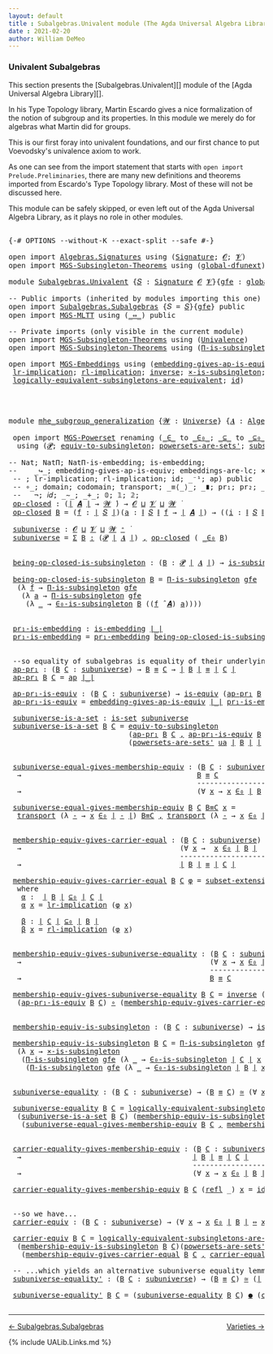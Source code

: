 ```yaml
---
layout: default
title : Subalgebras.Univalent module (The Agda Universal Algebra Library)
date : 2021-02-20
author: William DeMeo
---
```


### <a id="univalent-subalgebras">Univalent Subalgebras</a>

This section presents the [Subalgebras.Univalent][] module of the [Agda Universal Algebra Library][].

In his Type Topology library, Martin Escardo gives a nice formalization of the notion of subgroup and its properties.  In this module we merely do for algebras what Martin did for groups.


This is our first foray into univalent foundations, and our first chance to put Voevodsky's univalence axiom to work.

As one can see from the import statement that starts with `open import Prelude.Preliminaries`, there are many new definitions and theorems imported from Escardo's Type Topology library.  Most of these will not be discussed here.

This module can be safely skipped, or even left out of the Agda Universal Algebra Library, as it plays no role in other modules.


<pre class="Agda">

<a id="988" class="Symbol">{-#</a> <a id="992" class="Keyword">OPTIONS</a> <a id="1000" class="Pragma">--without-K</a> <a id="1012" class="Pragma">--exact-split</a> <a id="1026" class="Pragma">--safe</a> <a id="1033" class="Symbol">#-}</a>

<a id="1038" class="Keyword">open</a> <a id="1043" class="Keyword">import</a> <a id="1050" href="Algebras.Signatures.html" class="Module">Algebras.Signatures</a> <a id="1070" class="Keyword">using</a> <a id="1076" class="Symbol">(</a><a id="1077" href="Algebras.Signatures.html#1299" class="Function">Signature</a><a id="1086" class="Symbol">;</a> <a id="1088" href="Prelude.Preliminaries.html#5600" class="Generalizable">𝓞</a><a id="1089" class="Symbol">;</a> <a id="1091" href="Universes.html#262" class="Generalizable">𝓥</a><a id="1092" class="Symbol">)</a>
<a id="1094" class="Keyword">open</a> <a id="1099" class="Keyword">import</a> <a id="1106" href="MGS-Subsingleton-Theorems.html" class="Module">MGS-Subsingleton-Theorems</a> <a id="1132" class="Keyword">using</a> <a id="1138" class="Symbol">(</a><a id="1139" href="MGS-Subsingleton-Theorems.html#3468" class="Function">global-dfunext</a><a id="1153" class="Symbol">)</a>

<a id="1156" class="Keyword">module</a> <a id="1163" href="Subalgebras.Univalent.html" class="Module">Subalgebras.Univalent</a> <a id="1185" class="Symbol">{</a><a id="1186" href="Subalgebras.Univalent.html#1186" class="Bound">𝑆</a> <a id="1188" class="Symbol">:</a> <a id="1190" href="Algebras.Signatures.html#1299" class="Function">Signature</a> <a id="1200" href="Prelude.Preliminaries.html#5600" class="Generalizable">𝓞</a> <a id="1202" href="Universes.html#262" class="Generalizable">𝓥</a><a id="1203" class="Symbol">}{</a><a id="1205" href="Subalgebras.Univalent.html#1205" class="Bound">gfe</a> <a id="1209" class="Symbol">:</a> <a id="1211" href="MGS-Subsingleton-Theorems.html#3468" class="Function">global-dfunext</a><a id="1225" class="Symbol">}</a> <a id="1227" class="Keyword">where</a>

<a id="1234" class="Comment">-- Public imports (inherited by modules importing this one)</a>
<a id="1294" class="Keyword">open</a> <a id="1299" class="Keyword">import</a> <a id="1306" href="Subalgebras.Subalgebras.html" class="Module">Subalgebras.Subalgebras</a> <a id="1330" class="Symbol">{</a><a id="1331" class="Argument">𝑆</a> <a id="1333" class="Symbol">=</a> <a id="1335" href="Subalgebras.Univalent.html#1186" class="Bound">𝑆</a><a id="1336" class="Symbol">}{</a><a id="1338" href="Subalgebras.Univalent.html#1205" class="Bound">gfe</a><a id="1341" class="Symbol">}</a> <a id="1343" class="Keyword">public</a>
<a id="1350" class="Keyword">open</a> <a id="1355" class="Keyword">import</a> <a id="1362" href="MGS-MLTT.html" class="Module">MGS-MLTT</a> <a id="1371" class="Keyword">using</a> <a id="1377" class="Symbol">(</a><a id="1378" href="MGS-MLTT.html#7080" class="Function Operator">_⇔_</a><a id="1381" class="Symbol">)</a> <a id="1383" class="Keyword">public</a>

<a id="1391" class="Comment">-- Private imports (only visible in the current module)</a>
<a id="1447" class="Keyword">open</a> <a id="1452" class="Keyword">import</a> <a id="1459" href="MGS-Subsingleton-Theorems.html" class="Module">MGS-Subsingleton-Theorems</a> <a id="1485" class="Keyword">using</a> <a id="1491" class="Symbol">(</a><a id="1492" href="MGS-Subsingleton-Theorems.html#2964" class="Function">Univalence</a><a id="1502" class="Symbol">)</a>
<a id="1504" class="Keyword">open</a> <a id="1509" class="Keyword">import</a> <a id="1516" href="MGS-Subsingleton-Theorems.html" class="Module">MGS-Subsingleton-Theorems</a> <a id="1542" class="Keyword">using</a> <a id="1548" class="Symbol">(</a><a id="1549" href="MGS-Subsingleton-Theorems.html#393" class="Function">Π-is-subsingleton</a><a id="1566" class="Symbol">)</a>

<a id="1569" class="Keyword">open</a> <a id="1574" class="Keyword">import</a> <a id="1581" href="MGS-Embeddings.html" class="Module">MGS-Embeddings</a> <a id="1596" class="Keyword">using</a> <a id="1602" class="Symbol">(</a><a id="1603" href="MGS-Embeddings.html#3808" class="Function">embedding-gives-ap-is-equiv</a><a id="1630" class="Symbol">;</a> <a id="1632" href="MGS-Embeddings.html#1089" class="Function">pr₁-embedding</a><a id="1645" class="Symbol">;</a> 
 <a id="1649" href="MGS-MLTT.html#7133" class="Function">lr-implication</a><a id="1663" class="Symbol">;</a> <a id="1665" href="MGS-MLTT.html#7214" class="Function">rl-implication</a><a id="1679" class="Symbol">;</a> <a id="1681" href="MGS-Equivalences.html#979" class="Function">inverse</a><a id="1688" class="Symbol">;</a> <a id="1690" href="MGS-Solved-Exercises.html#6381" class="Function">×-is-subsingleton</a><a id="1707" class="Symbol">;</a> <a id="1709" href="MGS-Equivalences.html#5035" class="Function Operator">_≃_</a><a id="1712" class="Symbol">;</a> <a id="1714" href="MGS-Equivalences.html#6164" class="Function Operator">_●_</a><a id="1717" class="Symbol">;</a>
 <a id="1720" href="MGS-Solved-Exercises.html#5136" class="Function">logically-equivalent-subsingletons-are-equivalent</a><a id="1769" class="Symbol">;</a> <a id="1771" href="MGS-MLTT.html#3744" class="Function">id</a><a id="1773" class="Symbol">)</a>




<a id="1779" class="Keyword">module</a> <a id="mhe_subgroup_generalization"></a><a id="1786" href="Subalgebras.Univalent.html#1786" class="Module Operator">mhe_subgroup_generalization</a> <a id="1814" class="Symbol">{</a><a id="1815" href="Subalgebras.Univalent.html#1815" class="Bound">𝓦</a> <a id="1817" class="Symbol">:</a> <a id="1819" href="Universes.html#205" class="Function">Universe</a><a id="1827" class="Symbol">}</a> <a id="1829" class="Symbol">{</a><a id="1830" href="Subalgebras.Univalent.html#1830" class="Bound">𝑨</a> <a id="1832" class="Symbol">:</a> <a id="1834" href="Algebras.Algebras.html#694" class="Function">Algebra</a> <a id="1842" href="Subalgebras.Univalent.html#1815" class="Bound">𝓦</a> <a id="1844" href="Subalgebras.Univalent.html#1186" class="Bound">𝑆</a><a id="1845" class="Symbol">}</a> <a id="1847" class="Symbol">(</a><a id="1848" href="Subalgebras.Univalent.html#1848" class="Bound">ua</a> <a id="1851" class="Symbol">:</a> <a id="1853" href="MGS-Subsingleton-Theorems.html#2964" class="Function">Univalence</a><a id="1863" class="Symbol">)</a> <a id="1865" class="Keyword">where</a>

 <a id="1873" class="Keyword">open</a> <a id="1878" class="Keyword">import</a> <a id="1885" href="MGS-Powerset.html" class="Module">MGS-Powerset</a> <a id="1898" class="Keyword">renaming</a> <a id="1907" class="Symbol">(</a><a id="1908" href="MGS-Powerset.html#4924" class="Function Operator">_∈_</a> <a id="1912" class="Symbol">to</a> <a id="_∈_"></a><a id="1915" href="Subalgebras.Univalent.html#1915" class="Function Operator">_∈₀_</a><a id="1919" class="Symbol">;</a> <a id="1921" href="MGS-Powerset.html#4976" class="Function Operator">_⊆_</a> <a id="1925" class="Symbol">to</a> <a id="_⊆_"></a><a id="1928" href="Subalgebras.Univalent.html#1928" class="Function Operator">_⊆₀_</a><a id="1932" class="Symbol">;</a> <a id="1934" href="MGS-Powerset.html#5040" class="Function">∈-is-subsingleton</a> <a id="1952" class="Symbol">to</a> <a id="∈-is-subsingleton"></a><a id="1955" href="Subalgebras.Univalent.html#1955" class="Function">∈₀-is-subsingleton</a><a id="1973" class="Symbol">)</a>
  <a id="1977" class="Keyword">using</a> <a id="1983" class="Symbol">(</a><a id="1984" href="MGS-Powerset.html#4551" class="Function">𝓟</a><a id="1985" class="Symbol">;</a> <a id="1987" href="MGS-Solved-Exercises.html#1652" class="Function">equiv-to-subsingleton</a><a id="2008" class="Symbol">;</a> <a id="2010" href="MGS-Powerset.html#4586" class="Function">powersets-are-sets&#39;</a><a id="2029" class="Symbol">;</a> <a id="2031" href="MGS-Powerset.html#6079" class="Function">subset-extensionality&#39;</a><a id="2053" class="Symbol">;</a> <a id="2055" href="MGS-Powerset.html#382" class="Function">propext</a><a id="2062" class="Symbol">;</a> <a id="2064" href="MGS-Powerset.html#2957" class="Function Operator">_holds</a><a id="2070" class="Symbol">;</a> <a id="2072" href="MGS-Powerset.html#2893" class="Function">Ω</a><a id="2073" class="Symbol">)</a>

<a id="2076" class="Comment">-- Nat; NatΠ; NatΠ-is-embedding; is-embedding; </a>
<a id="2124" class="Comment">--    _↪_; embedding-gives-ap-is-equiv; embeddings-are-lc; ×-is-subsingleton; id-is-embedding) public</a>
 <a id="2227" class="Comment">-- ; lr-implication; rl-implication; id; _⁻¹; ap) public</a>
 <a id="2285" class="Comment">-- ∘_; domain; codomain; transport; _≡⟨_⟩_; _∎; pr₁; pr₂; _×_; -Σ; Π;</a>
 <a id="2356" class="Comment">--   ¬; 𝑖𝑑; _∼_; _+_; 𝟘; 𝟙; 𝟚; </a>
 <a id="mhe_subgroup_generalization.op-closed"></a><a id="2389" href="Subalgebras.Univalent.html#2389" class="Function">op-closed</a> <a id="2399" class="Symbol">:</a> <a id="2401" class="Symbol">(</a><a id="2402" href="Prelude.Preliminaries.html#13569" class="Function Operator">∣</a> <a id="2404" href="Subalgebras.Univalent.html#1830" class="Bound">𝑨</a> <a id="2406" href="Prelude.Preliminaries.html#13569" class="Function Operator">∣</a> <a id="2408" class="Symbol">→</a> <a id="2410" href="Subalgebras.Univalent.html#1815" class="Bound">𝓦</a> <a id="2412" href="Universes.html#403" class="Function Operator">̇</a><a id="2413" class="Symbol">)</a> <a id="2415" class="Symbol">→</a> <a id="2417" href="Subalgebras.Univalent.html#1200" class="Bound">𝓞</a> <a id="2419" href="Agda.Primitive.html#636" class="Function Operator">⊔</a> <a id="2421" href="Subalgebras.Univalent.html#1202" class="Bound">𝓥</a> <a id="2423" href="Agda.Primitive.html#636" class="Function Operator">⊔</a> <a id="2425" href="Subalgebras.Univalent.html#1815" class="Bound">𝓦</a> <a id="2427" href="Universes.html#403" class="Function Operator">̇</a>
 <a id="2430" href="Subalgebras.Univalent.html#2389" class="Function">op-closed</a> <a id="2440" href="Subalgebras.Univalent.html#2440" class="Bound">B</a> <a id="2442" class="Symbol">=</a> <a id="2444" class="Symbol">(</a><a id="2445" href="Subalgebras.Univalent.html#2445" class="Bound">f</a> <a id="2447" class="Symbol">:</a> <a id="2449" href="Prelude.Preliminaries.html#13569" class="Function Operator">∣</a> <a id="2451" href="Subalgebras.Univalent.html#1186" class="Bound">𝑆</a> <a id="2453" href="Prelude.Preliminaries.html#13569" class="Function Operator">∣</a><a id="2454" class="Symbol">)(</a><a id="2456" href="Subalgebras.Univalent.html#2456" class="Bound">a</a> <a id="2458" class="Symbol">:</a> <a id="2460" href="Prelude.Preliminaries.html#13647" class="Function Operator">∥</a> <a id="2462" href="Subalgebras.Univalent.html#1186" class="Bound">𝑆</a> <a id="2464" href="Prelude.Preliminaries.html#13647" class="Function Operator">∥</a> <a id="2466" href="Subalgebras.Univalent.html#2445" class="Bound">f</a> <a id="2468" class="Symbol">→</a> <a id="2470" href="Prelude.Preliminaries.html#13569" class="Function Operator">∣</a> <a id="2472" href="Subalgebras.Univalent.html#1830" class="Bound">𝑨</a> <a id="2474" href="Prelude.Preliminaries.html#13569" class="Function Operator">∣</a><a id="2475" class="Symbol">)</a> <a id="2477" class="Symbol">→</a> <a id="2479" class="Symbol">((</a><a id="2481" href="Subalgebras.Univalent.html#2481" class="Bound">i</a> <a id="2483" class="Symbol">:</a> <a id="2485" href="Prelude.Preliminaries.html#13647" class="Function Operator">∥</a> <a id="2487" href="Subalgebras.Univalent.html#1186" class="Bound">𝑆</a> <a id="2489" href="Prelude.Preliminaries.html#13647" class="Function Operator">∥</a> <a id="2491" href="Subalgebras.Univalent.html#2445" class="Bound">f</a><a id="2492" class="Symbol">)</a> <a id="2494" class="Symbol">→</a> <a id="2496" href="Subalgebras.Univalent.html#2440" class="Bound">B</a> <a id="2498" class="Symbol">(</a><a id="2499" href="Subalgebras.Univalent.html#2456" class="Bound">a</a> <a id="2501" href="Subalgebras.Univalent.html#2481" class="Bound">i</a><a id="2502" class="Symbol">))</a> <a id="2505" class="Symbol">→</a> <a id="2507" href="Subalgebras.Univalent.html#2440" class="Bound">B</a> <a id="2509" class="Symbol">((</a><a id="2511" href="Subalgebras.Univalent.html#2445" class="Bound">f</a> <a id="2513" href="Algebras.Algebras.html#2997" class="Function Operator">̂</a> <a id="2515" href="Subalgebras.Univalent.html#1830" class="Bound">𝑨</a><a id="2516" class="Symbol">)</a> <a id="2518" href="Subalgebras.Univalent.html#2456" class="Bound">a</a><a id="2519" class="Symbol">)</a>

 <a id="mhe_subgroup_generalization.subuniverse"></a><a id="2523" href="Subalgebras.Univalent.html#2523" class="Function">subuniverse</a> <a id="2535" class="Symbol">:</a> <a id="2537" href="Subalgebras.Univalent.html#1200" class="Bound">𝓞</a> <a id="2539" href="Agda.Primitive.html#636" class="Function Operator">⊔</a> <a id="2541" href="Subalgebras.Univalent.html#1202" class="Bound">𝓥</a> <a id="2543" href="Agda.Primitive.html#636" class="Function Operator">⊔</a> <a id="2545" href="Subalgebras.Univalent.html#1815" class="Bound">𝓦</a> <a id="2547" href="Universes.html#181" class="Function Operator">⁺</a> <a id="2549" href="Universes.html#403" class="Function Operator">̇</a>
 <a id="2552" href="Subalgebras.Univalent.html#2523" class="Function">subuniverse</a> <a id="2564" class="Symbol">=</a> <a id="2566" href="MGS-MLTT.html#3074" class="Function">Σ</a> <a id="2568" href="Subalgebras.Univalent.html#2568" class="Bound">B</a> <a id="2570" href="MGS-MLTT.html#3074" class="Function">꞉</a> <a id="2572" class="Symbol">(</a><a id="2573" href="MGS-Powerset.html#4551" class="Function">𝓟</a> <a id="2575" href="Prelude.Preliminaries.html#13569" class="Function Operator">∣</a> <a id="2577" href="Subalgebras.Univalent.html#1830" class="Bound">𝑨</a> <a id="2579" href="Prelude.Preliminaries.html#13569" class="Function Operator">∣</a><a id="2580" class="Symbol">)</a> <a id="2582" href="MGS-MLTT.html#3074" class="Function">,</a> <a id="2584" href="Subalgebras.Univalent.html#2389" class="Function">op-closed</a> <a id="2594" class="Symbol">(</a> <a id="2596" href="Subalgebras.Univalent.html#1915" class="Function Operator">_∈₀</a> <a id="2600" href="Subalgebras.Univalent.html#2568" class="Bound">B</a><a id="2601" class="Symbol">)</a>


 <a id="mhe_subgroup_generalization.being-op-closed-is-subsingleton"></a><a id="2606" href="Subalgebras.Univalent.html#2606" class="Function">being-op-closed-is-subsingleton</a> <a id="2638" class="Symbol">:</a> <a id="2640" class="Symbol">(</a><a id="2641" href="Subalgebras.Univalent.html#2641" class="Bound">B</a> <a id="2643" class="Symbol">:</a> <a id="2645" href="MGS-Powerset.html#4551" class="Function">𝓟</a> <a id="2647" href="Prelude.Preliminaries.html#13569" class="Function Operator">∣</a> <a id="2649" href="Subalgebras.Univalent.html#1830" class="Bound">𝑨</a> <a id="2651" href="Prelude.Preliminaries.html#13569" class="Function Operator">∣</a><a id="2652" class="Symbol">)</a> <a id="2654" class="Symbol">→</a> <a id="2656" href="MGS-Basic-UF.html#743" class="Function">is-subsingleton</a> <a id="2672" class="Symbol">(</a><a id="2673" href="Subalgebras.Univalent.html#2389" class="Function">op-closed</a> <a id="2683" class="Symbol">(</a> <a id="2685" href="Subalgebras.Univalent.html#1915" class="Function Operator">_∈₀</a> <a id="2689" href="Subalgebras.Univalent.html#2641" class="Bound">B</a> <a id="2691" class="Symbol">))</a>

 <a id="2696" href="Subalgebras.Univalent.html#2606" class="Function">being-op-closed-is-subsingleton</a> <a id="2728" href="Subalgebras.Univalent.html#2728" class="Bound">B</a> <a id="2730" class="Symbol">=</a> <a id="2732" href="MGS-Subsingleton-Theorems.html#393" class="Function">Π-is-subsingleton</a> <a id="2750" href="Subalgebras.Univalent.html#1205" class="Bound">gfe</a>
  <a id="2756" class="Symbol">(λ</a> <a id="2759" href="Subalgebras.Univalent.html#2759" class="Bound">f</a> <a id="2761" class="Symbol">→</a> <a id="2763" href="MGS-Subsingleton-Theorems.html#393" class="Function">Π-is-subsingleton</a> <a id="2781" href="Subalgebras.Univalent.html#1205" class="Bound">gfe</a>
   <a id="2788" class="Symbol">(λ</a> <a id="2791" href="Subalgebras.Univalent.html#2791" class="Bound">a</a> <a id="2793" class="Symbol">→</a> <a id="2795" href="MGS-Subsingleton-Theorems.html#393" class="Function">Π-is-subsingleton</a> <a id="2813" href="Subalgebras.Univalent.html#1205" class="Bound">gfe</a>
    <a id="2821" class="Symbol">(λ</a> <a id="2824" href="Subalgebras.Univalent.html#2824" class="Bound">_</a> <a id="2826" class="Symbol">→</a> <a id="2828" href="Subalgebras.Univalent.html#1955" class="Function">∈₀-is-subsingleton</a> <a id="2847" href="Subalgebras.Univalent.html#2728" class="Bound">B</a> <a id="2849" class="Symbol">((</a><a id="2851" href="Subalgebras.Univalent.html#2759" class="Bound">f</a> <a id="2853" href="Algebras.Algebras.html#2997" class="Function Operator">̂</a> <a id="2855" href="Subalgebras.Univalent.html#1830" class="Bound">𝑨</a><a id="2856" class="Symbol">)</a> <a id="2858" href="Subalgebras.Univalent.html#2791" class="Bound">a</a><a id="2859" class="Symbol">))))</a>


 <a id="mhe_subgroup_generalization.pr₁-is-embedding"></a><a id="2867" href="Subalgebras.Univalent.html#2867" class="Function">pr₁-is-embedding</a> <a id="2884" class="Symbol">:</a> <a id="2886" href="MGS-Embeddings.html#384" class="Function">is-embedding</a> <a id="2899" href="Prelude.Preliminaries.html#13569" class="Function Operator">∣_∣</a>
 <a id="2904" href="Subalgebras.Univalent.html#2867" class="Function">pr₁-is-embedding</a> <a id="2921" class="Symbol">=</a> <a id="2923" href="MGS-Embeddings.html#1089" class="Function">pr₁-embedding</a> <a id="2937" href="Subalgebras.Univalent.html#2606" class="Function">being-op-closed-is-subsingleton</a>


 <a id="2972" class="Comment">--so equality of subalgebras is equality of their underlying subsets in the powerset:</a>
 <a id="mhe_subgroup_generalization.ap-pr₁"></a><a id="3059" href="Subalgebras.Univalent.html#3059" class="Function">ap-pr₁</a> <a id="3066" class="Symbol">:</a> <a id="3068" class="Symbol">(</a><a id="3069" href="Subalgebras.Univalent.html#3069" class="Bound">B</a> <a id="3071" href="Subalgebras.Univalent.html#3071" class="Bound">C</a> <a id="3073" class="Symbol">:</a> <a id="3075" href="Subalgebras.Univalent.html#2523" class="Function">subuniverse</a><a id="3086" class="Symbol">)</a> <a id="3088" class="Symbol">→</a> <a id="3090" href="Subalgebras.Univalent.html#3069" class="Bound">B</a> <a id="3092" href="MGS-MLTT.html#4207" class="Datatype Operator">≡</a> <a id="3094" href="Subalgebras.Univalent.html#3071" class="Bound">C</a> <a id="3096" class="Symbol">→</a> <a id="3098" href="Prelude.Preliminaries.html#13569" class="Function Operator">∣</a> <a id="3100" href="Subalgebras.Univalent.html#3069" class="Bound">B</a> <a id="3102" href="Prelude.Preliminaries.html#13569" class="Function Operator">∣</a> <a id="3104" href="MGS-MLTT.html#4207" class="Datatype Operator">≡</a> <a id="3106" href="Prelude.Preliminaries.html#13569" class="Function Operator">∣</a> <a id="3108" href="Subalgebras.Univalent.html#3071" class="Bound">C</a> <a id="3110" href="Prelude.Preliminaries.html#13569" class="Function Operator">∣</a>
 <a id="3113" href="Subalgebras.Univalent.html#3059" class="Function">ap-pr₁</a> <a id="3120" href="Subalgebras.Univalent.html#3120" class="Bound">B</a> <a id="3122" href="Subalgebras.Univalent.html#3122" class="Bound">C</a> <a id="3124" class="Symbol">=</a> <a id="3126" href="MGS-MLTT.html#6613" class="Function">ap</a> <a id="3129" href="Prelude.Preliminaries.html#13569" class="Function Operator">∣_∣</a>

 <a id="mhe_subgroup_generalization.ap-pr₁-is-equiv"></a><a id="3135" href="Subalgebras.Univalent.html#3135" class="Function">ap-pr₁-is-equiv</a> <a id="3151" class="Symbol">:</a> <a id="3153" class="Symbol">(</a><a id="3154" href="Subalgebras.Univalent.html#3154" class="Bound">B</a> <a id="3156" href="Subalgebras.Univalent.html#3156" class="Bound">C</a> <a id="3158" class="Symbol">:</a> <a id="3160" href="Subalgebras.Univalent.html#2523" class="Function">subuniverse</a><a id="3171" class="Symbol">)</a> <a id="3173" class="Symbol">→</a> <a id="3175" href="MGS-Equivalences.html#868" class="Function">is-equiv</a> <a id="3184" class="Symbol">(</a><a id="3185" href="Subalgebras.Univalent.html#3059" class="Function">ap-pr₁</a> <a id="3192" href="Subalgebras.Univalent.html#3154" class="Bound">B</a> <a id="3194" href="Subalgebras.Univalent.html#3156" class="Bound">C</a><a id="3195" class="Symbol">)</a>
 <a id="3198" href="Subalgebras.Univalent.html#3135" class="Function">ap-pr₁-is-equiv</a> <a id="3214" class="Symbol">=</a> <a id="3216" href="MGS-Embeddings.html#3808" class="Function">embedding-gives-ap-is-equiv</a> <a id="3244" href="Prelude.Preliminaries.html#13569" class="Function Operator">∣_∣</a> <a id="3248" href="Subalgebras.Univalent.html#2867" class="Function">pr₁-is-embedding</a>

 <a id="mhe_subgroup_generalization.subuniverse-is-a-set"></a><a id="3267" href="Subalgebras.Univalent.html#3267" class="Function">subuniverse-is-a-set</a> <a id="3288" class="Symbol">:</a> <a id="3290" href="MGS-Basic-UF.html#1929" class="Function">is-set</a> <a id="3297" href="Subalgebras.Univalent.html#2523" class="Function">subuniverse</a>
 <a id="3310" href="Subalgebras.Univalent.html#3267" class="Function">subuniverse-is-a-set</a> <a id="3331" href="Subalgebras.Univalent.html#3331" class="Bound">B</a> <a id="3333" href="Subalgebras.Univalent.html#3333" class="Bound">C</a> <a id="3335" class="Symbol">=</a> <a id="3337" href="MGS-Solved-Exercises.html#1652" class="Function">equiv-to-subsingleton</a>
                            <a id="3387" class="Symbol">(</a><a id="3388" href="Subalgebras.Univalent.html#3059" class="Function">ap-pr₁</a> <a id="3395" href="Subalgebras.Univalent.html#3331" class="Bound">B</a> <a id="3397" href="Subalgebras.Univalent.html#3333" class="Bound">C</a> <a id="3399" href="MGS-MLTT.html#2929" class="InductiveConstructor Operator">,</a> <a id="3401" href="Subalgebras.Univalent.html#3135" class="Function">ap-pr₁-is-equiv</a> <a id="3417" href="Subalgebras.Univalent.html#3331" class="Bound">B</a> <a id="3419" href="Subalgebras.Univalent.html#3333" class="Bound">C</a><a id="3420" class="Symbol">)</a>
                            <a id="3450" class="Symbol">(</a><a id="3451" href="MGS-Powerset.html#4586" class="Function">powersets-are-sets&#39;</a> <a id="3471" href="Subalgebras.Univalent.html#1848" class="Bound">ua</a> <a id="3474" href="Prelude.Preliminaries.html#13569" class="Function Operator">∣</a> <a id="3476" href="Subalgebras.Univalent.html#3331" class="Bound">B</a> <a id="3478" href="Prelude.Preliminaries.html#13569" class="Function Operator">∣</a> <a id="3480" href="Prelude.Preliminaries.html#13569" class="Function Operator">∣</a> <a id="3482" href="Subalgebras.Univalent.html#3333" class="Bound">C</a> <a id="3484" href="Prelude.Preliminaries.html#13569" class="Function Operator">∣</a><a id="3485" class="Symbol">)</a>


 <a id="mhe_subgroup_generalization.subuniverse-equal-gives-membership-equiv"></a><a id="3490" href="Subalgebras.Univalent.html#3490" class="Function">subuniverse-equal-gives-membership-equiv</a> <a id="3531" class="Symbol">:</a> <a id="3533" class="Symbol">(</a><a id="3534" href="Subalgebras.Univalent.html#3534" class="Bound">B</a> <a id="3536" href="Subalgebras.Univalent.html#3536" class="Bound">C</a> <a id="3538" class="Symbol">:</a> <a id="3540" href="Subalgebras.Univalent.html#2523" class="Function">subuniverse</a><a id="3551" class="Symbol">)</a>
  <a id="3555" class="Symbol">→</a>                                         <a id="3597" href="Subalgebras.Univalent.html#3534" class="Bound">B</a> <a id="3599" href="MGS-MLTT.html#4207" class="Datatype Operator">≡</a> <a id="3601" href="Subalgebras.Univalent.html#3536" class="Bound">C</a>
                                            <a id="3647" class="Comment">---------------------</a>
  <a id="3671" class="Symbol">→</a>                                         <a id="3713" class="Symbol">(∀</a> <a id="3716" href="Subalgebras.Univalent.html#3716" class="Bound">x</a> <a id="3718" class="Symbol">→</a> <a id="3720" href="Subalgebras.Univalent.html#3716" class="Bound">x</a> <a id="3722" href="Subalgebras.Univalent.html#1915" class="Function Operator">∈₀</a> <a id="3725" href="Prelude.Preliminaries.html#13569" class="Function Operator">∣</a> <a id="3727" href="Subalgebras.Univalent.html#3534" class="Bound">B</a> <a id="3729" href="Prelude.Preliminaries.html#13569" class="Function Operator">∣</a> <a id="3731" href="MGS-MLTT.html#7080" class="Function Operator">⇔</a> <a id="3733" href="Subalgebras.Univalent.html#3716" class="Bound">x</a> <a id="3735" href="Subalgebras.Univalent.html#1915" class="Function Operator">∈₀</a> <a id="3738" href="Prelude.Preliminaries.html#13569" class="Function Operator">∣</a> <a id="3740" href="Subalgebras.Univalent.html#3536" class="Bound">C</a> <a id="3742" href="Prelude.Preliminaries.html#13569" class="Function Operator">∣</a><a id="3743" class="Symbol">)</a>

 <a id="3747" href="Subalgebras.Univalent.html#3490" class="Function">subuniverse-equal-gives-membership-equiv</a> <a id="3788" href="Subalgebras.Univalent.html#3788" class="Bound">B</a> <a id="3790" href="Subalgebras.Univalent.html#3790" class="Bound">C</a> <a id="3792" href="Subalgebras.Univalent.html#3792" class="Bound">B≡C</a> <a id="3796" href="Subalgebras.Univalent.html#3796" class="Bound">x</a> <a id="3798" class="Symbol">=</a>
  <a id="3802" href="MGS-MLTT.html#4946" class="Function">transport</a> <a id="3812" class="Symbol">(λ</a> <a id="3815" href="Subalgebras.Univalent.html#3815" class="Bound">-</a> <a id="3817" class="Symbol">→</a> <a id="3819" href="Subalgebras.Univalent.html#3796" class="Bound">x</a> <a id="3821" href="Subalgebras.Univalent.html#1915" class="Function Operator">∈₀</a> <a id="3824" href="Prelude.Preliminaries.html#13569" class="Function Operator">∣</a> <a id="3826" href="Subalgebras.Univalent.html#3815" class="Bound">-</a> <a id="3828" href="Prelude.Preliminaries.html#13569" class="Function Operator">∣</a><a id="3829" class="Symbol">)</a> <a id="3831" href="Subalgebras.Univalent.html#3792" class="Bound">B≡C</a> <a id="3835" href="MGS-MLTT.html#2929" class="InductiveConstructor Operator">,</a> <a id="3837" href="MGS-MLTT.html#4946" class="Function">transport</a> <a id="3847" class="Symbol">(λ</a> <a id="3850" href="Subalgebras.Univalent.html#3850" class="Bound">-</a> <a id="3852" class="Symbol">→</a> <a id="3854" href="Subalgebras.Univalent.html#3796" class="Bound">x</a> <a id="3856" href="Subalgebras.Univalent.html#1915" class="Function Operator">∈₀</a> <a id="3859" href="Prelude.Preliminaries.html#13569" class="Function Operator">∣</a> <a id="3861" href="Subalgebras.Univalent.html#3850" class="Bound">-</a> <a id="3863" href="Prelude.Preliminaries.html#13569" class="Function Operator">∣</a> <a id="3865" class="Symbol">)</a> <a id="3867" class="Symbol">(</a> <a id="3869" href="Subalgebras.Univalent.html#3792" class="Bound">B≡C</a> <a id="3873" href="MGS-MLTT.html#6125" class="Function Operator">⁻¹</a> <a id="3876" class="Symbol">)</a>


 <a id="mhe_subgroup_generalization.membership-equiv-gives-carrier-equal"></a><a id="3881" href="Subalgebras.Univalent.html#3881" class="Function">membership-equiv-gives-carrier-equal</a> <a id="3918" class="Symbol">:</a> <a id="3920" class="Symbol">(</a><a id="3921" href="Subalgebras.Univalent.html#3921" class="Bound">B</a> <a id="3923" href="Subalgebras.Univalent.html#3923" class="Bound">C</a> <a id="3925" class="Symbol">:</a> <a id="3927" href="Subalgebras.Univalent.html#2523" class="Function">subuniverse</a><a id="3938" class="Symbol">)</a>
  <a id="3942" class="Symbol">→</a>                                     <a id="3980" class="Symbol">(∀</a> <a id="3983" href="Subalgebras.Univalent.html#3983" class="Bound">x</a> <a id="3985" class="Symbol">→</a>  <a id="3988" href="Subalgebras.Univalent.html#3983" class="Bound">x</a> <a id="3990" href="Subalgebras.Univalent.html#1915" class="Function Operator">∈₀</a> <a id="3993" href="Prelude.Preliminaries.html#13569" class="Function Operator">∣</a> <a id="3995" href="Subalgebras.Univalent.html#3921" class="Bound">B</a> <a id="3997" href="Prelude.Preliminaries.html#13569" class="Function Operator">∣</a>  <a id="4000" href="MGS-MLTT.html#7080" class="Function Operator">⇔</a>  <a id="4003" href="Subalgebras.Univalent.html#3983" class="Bound">x</a> <a id="4005" href="Subalgebras.Univalent.html#1915" class="Function Operator">∈₀</a> <a id="4008" href="Prelude.Preliminaries.html#13569" class="Function Operator">∣</a> <a id="4010" href="Subalgebras.Univalent.html#3923" class="Bound">C</a> <a id="4012" href="Prelude.Preliminaries.html#13569" class="Function Operator">∣</a><a id="4013" class="Symbol">)</a>
                                        <a id="4055" class="Comment">--------------------------------</a>
  <a id="4090" class="Symbol">→</a>                                     <a id="4128" href="Prelude.Preliminaries.html#13569" class="Function Operator">∣</a> <a id="4130" href="Subalgebras.Univalent.html#3921" class="Bound">B</a> <a id="4132" href="Prelude.Preliminaries.html#13569" class="Function Operator">∣</a> <a id="4134" href="MGS-MLTT.html#4207" class="Datatype Operator">≡</a> <a id="4136" href="Prelude.Preliminaries.html#13569" class="Function Operator">∣</a> <a id="4138" href="Subalgebras.Univalent.html#3923" class="Bound">C</a> <a id="4140" href="Prelude.Preliminaries.html#13569" class="Function Operator">∣</a>

 <a id="4144" href="Subalgebras.Univalent.html#3881" class="Function">membership-equiv-gives-carrier-equal</a> <a id="4181" href="Subalgebras.Univalent.html#4181" class="Bound">B</a> <a id="4183" href="Subalgebras.Univalent.html#4183" class="Bound">C</a> <a id="4185" href="Subalgebras.Univalent.html#4185" class="Bound">φ</a> <a id="4187" class="Symbol">=</a> <a id="4189" href="MGS-Powerset.html#6079" class="Function">subset-extensionality&#39;</a> <a id="4212" href="Subalgebras.Univalent.html#1848" class="Bound">ua</a> <a id="4215" href="Subalgebras.Univalent.html#4230" class="Function">α</a> <a id="4217" href="Subalgebras.Univalent.html#4284" class="Function">β</a>
  <a id="4221" class="Keyword">where</a>
   <a id="4230" href="Subalgebras.Univalent.html#4230" class="Function">α</a> <a id="4232" class="Symbol">:</a>  <a id="4235" href="Prelude.Preliminaries.html#13569" class="Function Operator">∣</a> <a id="4237" href="Subalgebras.Univalent.html#4181" class="Bound">B</a> <a id="4239" href="Prelude.Preliminaries.html#13569" class="Function Operator">∣</a> <a id="4241" href="Subalgebras.Univalent.html#1928" class="Function Operator">⊆₀</a> <a id="4244" href="Prelude.Preliminaries.html#13569" class="Function Operator">∣</a> <a id="4246" href="Subalgebras.Univalent.html#4183" class="Bound">C</a> <a id="4248" href="Prelude.Preliminaries.html#13569" class="Function Operator">∣</a>
   <a id="4253" href="Subalgebras.Univalent.html#4230" class="Function">α</a> <a id="4255" href="Subalgebras.Univalent.html#4255" class="Bound">x</a> <a id="4257" class="Symbol">=</a> <a id="4259" href="MGS-MLTT.html#7133" class="Function">lr-implication</a> <a id="4274" class="Symbol">(</a><a id="4275" href="Subalgebras.Univalent.html#4185" class="Bound">φ</a> <a id="4277" href="Subalgebras.Univalent.html#4255" class="Bound">x</a><a id="4278" class="Symbol">)</a>

   <a id="4284" href="Subalgebras.Univalent.html#4284" class="Function">β</a> <a id="4286" class="Symbol">:</a> <a id="4288" href="Prelude.Preliminaries.html#13569" class="Function Operator">∣</a> <a id="4290" href="Subalgebras.Univalent.html#4183" class="Bound">C</a> <a id="4292" href="Prelude.Preliminaries.html#13569" class="Function Operator">∣</a> <a id="4294" href="Subalgebras.Univalent.html#1928" class="Function Operator">⊆₀</a> <a id="4297" href="Prelude.Preliminaries.html#13569" class="Function Operator">∣</a> <a id="4299" href="Subalgebras.Univalent.html#4181" class="Bound">B</a> <a id="4301" href="Prelude.Preliminaries.html#13569" class="Function Operator">∣</a>
   <a id="4306" href="Subalgebras.Univalent.html#4284" class="Function">β</a> <a id="4308" href="Subalgebras.Univalent.html#4308" class="Bound">x</a> <a id="4310" class="Symbol">=</a> <a id="4312" href="MGS-MLTT.html#7214" class="Function">rl-implication</a> <a id="4327" class="Symbol">(</a><a id="4328" href="Subalgebras.Univalent.html#4185" class="Bound">φ</a> <a id="4330" href="Subalgebras.Univalent.html#4308" class="Bound">x</a><a id="4331" class="Symbol">)</a>


 <a id="mhe_subgroup_generalization.membership-equiv-gives-subuniverse-equality"></a><a id="4336" href="Subalgebras.Univalent.html#4336" class="Function">membership-equiv-gives-subuniverse-equality</a> <a id="4380" class="Symbol">:</a> <a id="4382" class="Symbol">(</a><a id="4383" href="Subalgebras.Univalent.html#4383" class="Bound">B</a> <a id="4385" href="Subalgebras.Univalent.html#4385" class="Bound">C</a> <a id="4387" class="Symbol">:</a> <a id="4389" href="Subalgebras.Univalent.html#2523" class="Function">subuniverse</a><a id="4400" class="Symbol">)</a>
  <a id="4404" class="Symbol">→</a>                                            <a id="4449" class="Symbol">(∀</a> <a id="4452" href="Subalgebras.Univalent.html#4452" class="Bound">x</a> <a id="4454" class="Symbol">→</a> <a id="4456" href="Subalgebras.Univalent.html#4452" class="Bound">x</a> <a id="4458" href="Subalgebras.Univalent.html#1915" class="Function Operator">∈₀</a> <a id="4461" href="Prelude.Preliminaries.html#13569" class="Function Operator">∣</a> <a id="4463" href="Subalgebras.Univalent.html#4383" class="Bound">B</a> <a id="4465" href="Prelude.Preliminaries.html#13569" class="Function Operator">∣</a> <a id="4467" href="MGS-MLTT.html#7080" class="Function Operator">⇔</a> <a id="4469" href="Subalgebras.Univalent.html#4452" class="Bound">x</a> <a id="4471" href="Subalgebras.Univalent.html#1915" class="Function Operator">∈₀</a> <a id="4474" href="Prelude.Preliminaries.html#13569" class="Function Operator">∣</a> <a id="4476" href="Subalgebras.Univalent.html#4385" class="Bound">C</a> <a id="4478" href="Prelude.Preliminaries.html#13569" class="Function Operator">∣</a><a id="4479" class="Symbol">)</a>
                                               <a id="4528" class="Comment">-----------------------------</a>
  <a id="4560" class="Symbol">→</a>                                            <a id="4605" href="Subalgebras.Univalent.html#4383" class="Bound">B</a> <a id="4607" href="MGS-MLTT.html#4207" class="Datatype Operator">≡</a> <a id="4609" href="Subalgebras.Univalent.html#4385" class="Bound">C</a>

 <a id="4613" href="Subalgebras.Univalent.html#4336" class="Function">membership-equiv-gives-subuniverse-equality</a> <a id="4657" href="Subalgebras.Univalent.html#4657" class="Bound">B</a> <a id="4659" href="Subalgebras.Univalent.html#4659" class="Bound">C</a> <a id="4661" class="Symbol">=</a> <a id="4663" href="MGS-Equivalences.html#979" class="Function">inverse</a> <a id="4671" class="Symbol">(</a><a id="4672" href="Subalgebras.Univalent.html#3059" class="Function">ap-pr₁</a> <a id="4679" href="Subalgebras.Univalent.html#4657" class="Bound">B</a> <a id="4681" href="Subalgebras.Univalent.html#4659" class="Bound">C</a><a id="4682" class="Symbol">)</a>
  <a id="4686" class="Symbol">(</a><a id="4687" href="Subalgebras.Univalent.html#3135" class="Function">ap-pr₁-is-equiv</a> <a id="4703" href="Subalgebras.Univalent.html#4657" class="Bound">B</a> <a id="4705" href="Subalgebras.Univalent.html#4659" class="Bound">C</a><a id="4706" class="Symbol">)</a> <a id="4708" href="MGS-MLTT.html#3813" class="Function Operator">∘</a> <a id="4710" class="Symbol">(</a><a id="4711" href="Subalgebras.Univalent.html#3881" class="Function">membership-equiv-gives-carrier-equal</a> <a id="4748" href="Subalgebras.Univalent.html#4657" class="Bound">B</a> <a id="4750" href="Subalgebras.Univalent.html#4659" class="Bound">C</a><a id="4751" class="Symbol">)</a>


 <a id="mhe_subgroup_generalization.membership-equiv-is-subsingleton"></a><a id="4756" href="Subalgebras.Univalent.html#4756" class="Function">membership-equiv-is-subsingleton</a> <a id="4789" class="Symbol">:</a> <a id="4791" class="Symbol">(</a><a id="4792" href="Subalgebras.Univalent.html#4792" class="Bound">B</a> <a id="4794" href="Subalgebras.Univalent.html#4794" class="Bound">C</a> <a id="4796" class="Symbol">:</a> <a id="4798" href="Subalgebras.Univalent.html#2523" class="Function">subuniverse</a><a id="4809" class="Symbol">)</a> <a id="4811" class="Symbol">→</a> <a id="4813" href="MGS-Basic-UF.html#743" class="Function">is-subsingleton</a> <a id="4829" class="Symbol">(∀</a> <a id="4832" href="Subalgebras.Univalent.html#4832" class="Bound">x</a> <a id="4834" class="Symbol">→</a> <a id="4836" href="Subalgebras.Univalent.html#4832" class="Bound">x</a> <a id="4838" href="Subalgebras.Univalent.html#1915" class="Function Operator">∈₀</a> <a id="4841" href="Prelude.Preliminaries.html#13569" class="Function Operator">∣</a> <a id="4843" href="Subalgebras.Univalent.html#4792" class="Bound">B</a> <a id="4845" href="Prelude.Preliminaries.html#13569" class="Function Operator">∣</a> <a id="4847" href="MGS-MLTT.html#7080" class="Function Operator">⇔</a> <a id="4849" href="Subalgebras.Univalent.html#4832" class="Bound">x</a> <a id="4851" href="Subalgebras.Univalent.html#1915" class="Function Operator">∈₀</a> <a id="4854" href="Prelude.Preliminaries.html#13569" class="Function Operator">∣</a> <a id="4856" href="Subalgebras.Univalent.html#4794" class="Bound">C</a> <a id="4858" href="Prelude.Preliminaries.html#13569" class="Function Operator">∣</a><a id="4859" class="Symbol">)</a>

 <a id="4863" href="Subalgebras.Univalent.html#4756" class="Function">membership-equiv-is-subsingleton</a> <a id="4896" href="Subalgebras.Univalent.html#4896" class="Bound">B</a> <a id="4898" href="Subalgebras.Univalent.html#4898" class="Bound">C</a> <a id="4900" class="Symbol">=</a> <a id="4902" href="MGS-Subsingleton-Theorems.html#393" class="Function">Π-is-subsingleton</a> <a id="4920" href="Subalgebras.Univalent.html#1205" class="Bound">gfe</a>
  <a id="4926" class="Symbol">(λ</a> <a id="4929" href="Subalgebras.Univalent.html#4929" class="Bound">x</a> <a id="4931" class="Symbol">→</a> <a id="4933" href="MGS-Solved-Exercises.html#6381" class="Function">×-is-subsingleton</a>
   <a id="4954" class="Symbol">(</a><a id="4955" href="MGS-Subsingleton-Theorems.html#393" class="Function">Π-is-subsingleton</a> <a id="4973" href="Subalgebras.Univalent.html#1205" class="Bound">gfe</a> <a id="4977" class="Symbol">(λ</a> <a id="4980" href="Subalgebras.Univalent.html#4980" class="Bound">_</a> <a id="4982" class="Symbol">→</a> <a id="4984" href="Subalgebras.Univalent.html#1955" class="Function">∈₀-is-subsingleton</a> <a id="5003" href="Prelude.Preliminaries.html#13569" class="Function Operator">∣</a> <a id="5005" href="Subalgebras.Univalent.html#4898" class="Bound">C</a> <a id="5007" href="Prelude.Preliminaries.html#13569" class="Function Operator">∣</a> <a id="5009" href="Subalgebras.Univalent.html#4929" class="Bound">x</a> <a id="5011" class="Symbol">))</a>
    <a id="5018" class="Symbol">(</a><a id="5019" href="MGS-Subsingleton-Theorems.html#393" class="Function">Π-is-subsingleton</a> <a id="5037" href="Subalgebras.Univalent.html#1205" class="Bound">gfe</a> <a id="5041" class="Symbol">(λ</a> <a id="5044" href="Subalgebras.Univalent.html#5044" class="Bound">_</a> <a id="5046" class="Symbol">→</a> <a id="5048" href="Subalgebras.Univalent.html#1955" class="Function">∈₀-is-subsingleton</a> <a id="5067" href="Prelude.Preliminaries.html#13569" class="Function Operator">∣</a> <a id="5069" href="Subalgebras.Univalent.html#4896" class="Bound">B</a> <a id="5071" href="Prelude.Preliminaries.html#13569" class="Function Operator">∣</a> <a id="5073" href="Subalgebras.Univalent.html#4929" class="Bound">x</a> <a id="5075" class="Symbol">)))</a>


 <a id="mhe_subgroup_generalization.subuniverse-equality"></a><a id="5082" href="Subalgebras.Univalent.html#5082" class="Function">subuniverse-equality</a> <a id="5103" class="Symbol">:</a> <a id="5105" class="Symbol">(</a><a id="5106" href="Subalgebras.Univalent.html#5106" class="Bound">B</a> <a id="5108" href="Subalgebras.Univalent.html#5108" class="Bound">C</a> <a id="5110" class="Symbol">:</a> <a id="5112" href="Subalgebras.Univalent.html#2523" class="Function">subuniverse</a><a id="5123" class="Symbol">)</a> <a id="5125" class="Symbol">→</a> <a id="5127" class="Symbol">(</a><a id="5128" href="Subalgebras.Univalent.html#5106" class="Bound">B</a> <a id="5130" href="MGS-MLTT.html#4207" class="Datatype Operator">≡</a> <a id="5132" href="Subalgebras.Univalent.html#5108" class="Bound">C</a><a id="5133" class="Symbol">)</a> <a id="5135" href="MGS-Equivalences.html#5035" class="Function Operator">≃</a> <a id="5137" class="Symbol">(∀</a> <a id="5140" href="Subalgebras.Univalent.html#5140" class="Bound">x</a> <a id="5142" class="Symbol">→</a> <a id="5144" class="Symbol">(</a><a id="5145" href="Subalgebras.Univalent.html#5140" class="Bound">x</a> <a id="5147" href="Subalgebras.Univalent.html#1915" class="Function Operator">∈₀</a> <a id="5150" href="Prelude.Preliminaries.html#13569" class="Function Operator">∣</a> <a id="5152" href="Subalgebras.Univalent.html#5106" class="Bound">B</a> <a id="5154" href="Prelude.Preliminaries.html#13569" class="Function Operator">∣</a><a id="5155" class="Symbol">)</a> <a id="5157" href="MGS-MLTT.html#7080" class="Function Operator">⇔</a> <a id="5159" class="Symbol">(</a><a id="5160" href="Subalgebras.Univalent.html#5140" class="Bound">x</a> <a id="5162" href="Subalgebras.Univalent.html#1915" class="Function Operator">∈₀</a> <a id="5165" href="Prelude.Preliminaries.html#13569" class="Function Operator">∣</a> <a id="5167" href="Subalgebras.Univalent.html#5108" class="Bound">C</a> <a id="5169" href="Prelude.Preliminaries.html#13569" class="Function Operator">∣</a><a id="5170" class="Symbol">))</a>

 <a id="5175" href="Subalgebras.Univalent.html#5082" class="Function">subuniverse-equality</a> <a id="5196" href="Subalgebras.Univalent.html#5196" class="Bound">B</a> <a id="5198" href="Subalgebras.Univalent.html#5198" class="Bound">C</a> <a id="5200" class="Symbol">=</a> <a id="5202" href="MGS-Solved-Exercises.html#5136" class="Function">logically-equivalent-subsingletons-are-equivalent</a> <a id="5252" class="Symbol">_</a> <a id="5254" class="Symbol">_</a>
  <a id="5258" class="Symbol">(</a><a id="5259" href="Subalgebras.Univalent.html#3267" class="Function">subuniverse-is-a-set</a> <a id="5280" href="Subalgebras.Univalent.html#5196" class="Bound">B</a> <a id="5282" href="Subalgebras.Univalent.html#5198" class="Bound">C</a><a id="5283" class="Symbol">)</a> <a id="5285" class="Symbol">(</a><a id="5286" href="Subalgebras.Univalent.html#4756" class="Function">membership-equiv-is-subsingleton</a> <a id="5319" href="Subalgebras.Univalent.html#5196" class="Bound">B</a> <a id="5321" href="Subalgebras.Univalent.html#5198" class="Bound">C</a><a id="5322" class="Symbol">)</a>
   <a id="5327" class="Symbol">(</a><a id="5328" href="Subalgebras.Univalent.html#3490" class="Function">subuniverse-equal-gives-membership-equiv</a> <a id="5369" href="Subalgebras.Univalent.html#5196" class="Bound">B</a> <a id="5371" href="Subalgebras.Univalent.html#5198" class="Bound">C</a> <a id="5373" href="MGS-MLTT.html#2929" class="InductiveConstructor Operator">,</a> <a id="5375" href="Subalgebras.Univalent.html#4336" class="Function">membership-equiv-gives-subuniverse-equality</a> <a id="5419" href="Subalgebras.Univalent.html#5196" class="Bound">B</a> <a id="5421" href="Subalgebras.Univalent.html#5198" class="Bound">C</a><a id="5422" class="Symbol">)</a>


 <a id="mhe_subgroup_generalization.carrier-equality-gives-membership-equiv"></a><a id="5427" href="Subalgebras.Univalent.html#5427" class="Function">carrier-equality-gives-membership-equiv</a> <a id="5467" class="Symbol">:</a> <a id="5469" class="Symbol">(</a><a id="5470" href="Subalgebras.Univalent.html#5470" class="Bound">B</a> <a id="5472" href="Subalgebras.Univalent.html#5472" class="Bound">C</a> <a id="5474" class="Symbol">:</a> <a id="5476" href="Subalgebras.Univalent.html#2523" class="Function">subuniverse</a><a id="5487" class="Symbol">)</a>
  <a id="5491" class="Symbol">→</a>                                        <a id="5532" href="Prelude.Preliminaries.html#13569" class="Function Operator">∣</a> <a id="5534" href="Subalgebras.Univalent.html#5470" class="Bound">B</a> <a id="5536" href="Prelude.Preliminaries.html#13569" class="Function Operator">∣</a> <a id="5538" href="MGS-MLTT.html#4207" class="Datatype Operator">≡</a> <a id="5540" href="Prelude.Preliminaries.html#13569" class="Function Operator">∣</a> <a id="5542" href="Subalgebras.Univalent.html#5472" class="Bound">C</a> <a id="5544" href="Prelude.Preliminaries.html#13569" class="Function Operator">∣</a>
                                           <a id="5589" class="Comment">-------------------------------</a>
  <a id="5623" class="Symbol">→</a>                                        <a id="5664" class="Symbol">(∀</a> <a id="5667" href="Subalgebras.Univalent.html#5667" class="Bound">x</a> <a id="5669" class="Symbol">→</a> <a id="5671" href="Subalgebras.Univalent.html#5667" class="Bound">x</a> <a id="5673" href="Subalgebras.Univalent.html#1915" class="Function Operator">∈₀</a> <a id="5676" href="Prelude.Preliminaries.html#13569" class="Function Operator">∣</a> <a id="5678" href="Subalgebras.Univalent.html#5470" class="Bound">B</a> <a id="5680" href="Prelude.Preliminaries.html#13569" class="Function Operator">∣</a>  <a id="5683" href="MGS-MLTT.html#7080" class="Function Operator">⇔</a>  <a id="5686" href="Subalgebras.Univalent.html#5667" class="Bound">x</a> <a id="5688" href="Subalgebras.Univalent.html#1915" class="Function Operator">∈₀</a> <a id="5691" href="Prelude.Preliminaries.html#13569" class="Function Operator">∣</a> <a id="5693" href="Subalgebras.Univalent.html#5472" class="Bound">C</a> <a id="5695" href="Prelude.Preliminaries.html#13569" class="Function Operator">∣</a><a id="5696" class="Symbol">)</a>

 <a id="5700" href="Subalgebras.Univalent.html#5427" class="Function">carrier-equality-gives-membership-equiv</a> <a id="5740" href="Subalgebras.Univalent.html#5740" class="Bound">B</a> <a id="5742" href="Subalgebras.Univalent.html#5742" class="Bound">C</a> <a id="5744" class="Symbol">(</a><a id="5745" href="Prelude.Equality.html#1638" class="InductiveConstructor">refl</a> <a id="5750" class="Symbol">_)</a> <a id="5753" href="Subalgebras.Univalent.html#5753" class="Bound">x</a> <a id="5755" class="Symbol">=</a> <a id="5757" href="MGS-MLTT.html#3744" class="Function">id</a> <a id="5760" href="MGS-MLTT.html#2929" class="InductiveConstructor Operator">,</a> <a id="5762" href="MGS-MLTT.html#3744" class="Function">id</a>


 <a id="5768" class="Comment">--so we have...</a>
 <a id="mhe_subgroup_generalization.carrier-equiv"></a><a id="5785" href="Subalgebras.Univalent.html#5785" class="Function">carrier-equiv</a> <a id="5799" class="Symbol">:</a> <a id="5801" class="Symbol">(</a><a id="5802" href="Subalgebras.Univalent.html#5802" class="Bound">B</a> <a id="5804" href="Subalgebras.Univalent.html#5804" class="Bound">C</a> <a id="5806" class="Symbol">:</a> <a id="5808" href="Subalgebras.Univalent.html#2523" class="Function">subuniverse</a><a id="5819" class="Symbol">)</a> <a id="5821" class="Symbol">→</a> <a id="5823" class="Symbol">(∀</a> <a id="5826" href="Subalgebras.Univalent.html#5826" class="Bound">x</a> <a id="5828" class="Symbol">→</a> <a id="5830" href="Subalgebras.Univalent.html#5826" class="Bound">x</a> <a id="5832" href="Subalgebras.Univalent.html#1915" class="Function Operator">∈₀</a> <a id="5835" href="Prelude.Preliminaries.html#13569" class="Function Operator">∣</a> <a id="5837" href="Subalgebras.Univalent.html#5802" class="Bound">B</a> <a id="5839" href="Prelude.Preliminaries.html#13569" class="Function Operator">∣</a> <a id="5841" href="MGS-MLTT.html#7080" class="Function Operator">⇔</a> <a id="5843" href="Subalgebras.Univalent.html#5826" class="Bound">x</a> <a id="5845" href="Subalgebras.Univalent.html#1915" class="Function Operator">∈₀</a> <a id="5848" href="Prelude.Preliminaries.html#13569" class="Function Operator">∣</a> <a id="5850" href="Subalgebras.Univalent.html#5804" class="Bound">C</a> <a id="5852" href="Prelude.Preliminaries.html#13569" class="Function Operator">∣</a><a id="5853" class="Symbol">)</a> <a id="5855" href="MGS-Equivalences.html#5035" class="Function Operator">≃</a> <a id="5857" class="Symbol">(</a><a id="5858" href="Prelude.Preliminaries.html#13569" class="Function Operator">∣</a> <a id="5860" href="Subalgebras.Univalent.html#5802" class="Bound">B</a> <a id="5862" href="Prelude.Preliminaries.html#13569" class="Function Operator">∣</a> <a id="5864" href="MGS-MLTT.html#4207" class="Datatype Operator">≡</a> <a id="5866" href="Prelude.Preliminaries.html#13569" class="Function Operator">∣</a> <a id="5868" href="Subalgebras.Univalent.html#5804" class="Bound">C</a> <a id="5870" href="Prelude.Preliminaries.html#13569" class="Function Operator">∣</a><a id="5871" class="Symbol">)</a>

 <a id="5875" href="Subalgebras.Univalent.html#5785" class="Function">carrier-equiv</a> <a id="5889" href="Subalgebras.Univalent.html#5889" class="Bound">B</a> <a id="5891" href="Subalgebras.Univalent.html#5891" class="Bound">C</a> <a id="5893" class="Symbol">=</a> <a id="5895" href="MGS-Solved-Exercises.html#5136" class="Function">logically-equivalent-subsingletons-are-equivalent</a> <a id="5945" class="Symbol">_</a> <a id="5947" class="Symbol">_</a>
  <a id="5951" class="Symbol">(</a><a id="5952" href="Subalgebras.Univalent.html#4756" class="Function">membership-equiv-is-subsingleton</a> <a id="5985" href="Subalgebras.Univalent.html#5889" class="Bound">B</a> <a id="5987" href="Subalgebras.Univalent.html#5891" class="Bound">C</a><a id="5988" class="Symbol">)(</a><a id="5990" href="MGS-Powerset.html#4586" class="Function">powersets-are-sets&#39;</a> <a id="6010" href="Subalgebras.Univalent.html#1848" class="Bound">ua</a> <a id="6013" href="Prelude.Preliminaries.html#13569" class="Function Operator">∣</a> <a id="6015" href="Subalgebras.Univalent.html#5889" class="Bound">B</a> <a id="6017" href="Prelude.Preliminaries.html#13569" class="Function Operator">∣</a> <a id="6019" href="Prelude.Preliminaries.html#13569" class="Function Operator">∣</a> <a id="6021" href="Subalgebras.Univalent.html#5891" class="Bound">C</a> <a id="6023" href="Prelude.Preliminaries.html#13569" class="Function Operator">∣</a><a id="6024" class="Symbol">)</a>
   <a id="6029" class="Symbol">(</a><a id="6030" href="Subalgebras.Univalent.html#3881" class="Function">membership-equiv-gives-carrier-equal</a> <a id="6067" href="Subalgebras.Univalent.html#5889" class="Bound">B</a> <a id="6069" href="Subalgebras.Univalent.html#5891" class="Bound">C</a> <a id="6071" href="MGS-MLTT.html#2929" class="InductiveConstructor Operator">,</a> <a id="6073" href="Subalgebras.Univalent.html#5427" class="Function">carrier-equality-gives-membership-equiv</a> <a id="6113" href="Subalgebras.Univalent.html#5889" class="Bound">B</a> <a id="6115" href="Subalgebras.Univalent.html#5891" class="Bound">C</a><a id="6116" class="Symbol">)</a>

 <a id="6120" class="Comment">-- ...which yields an alternative subuniverse equality lemma.</a>
 <a id="mhe_subgroup_generalization.subuniverse-equality&#39;"></a><a id="6183" href="Subalgebras.Univalent.html#6183" class="Function">subuniverse-equality&#39;</a> <a id="6205" class="Symbol">:</a> <a id="6207" class="Symbol">(</a><a id="6208" href="Subalgebras.Univalent.html#6208" class="Bound">B</a> <a id="6210" href="Subalgebras.Univalent.html#6210" class="Bound">C</a> <a id="6212" class="Symbol">:</a> <a id="6214" href="Subalgebras.Univalent.html#2523" class="Function">subuniverse</a><a id="6225" class="Symbol">)</a> <a id="6227" class="Symbol">→</a> <a id="6229" class="Symbol">(</a><a id="6230" href="Subalgebras.Univalent.html#6208" class="Bound">B</a> <a id="6232" href="MGS-MLTT.html#4207" class="Datatype Operator">≡</a> <a id="6234" href="Subalgebras.Univalent.html#6210" class="Bound">C</a><a id="6235" class="Symbol">)</a> <a id="6237" href="MGS-Equivalences.html#5035" class="Function Operator">≃</a> <a id="6239" class="Symbol">(</a><a id="6240" href="Prelude.Preliminaries.html#13569" class="Function Operator">∣</a> <a id="6242" href="Subalgebras.Univalent.html#6208" class="Bound">B</a> <a id="6244" href="Prelude.Preliminaries.html#13569" class="Function Operator">∣</a> <a id="6246" href="MGS-MLTT.html#4207" class="Datatype Operator">≡</a> <a id="6248" href="Prelude.Preliminaries.html#13569" class="Function Operator">∣</a> <a id="6250" href="Subalgebras.Univalent.html#6210" class="Bound">C</a> <a id="6252" href="Prelude.Preliminaries.html#13569" class="Function Operator">∣</a><a id="6253" class="Symbol">)</a>

 <a id="6257" href="Subalgebras.Univalent.html#6183" class="Function">subuniverse-equality&#39;</a> <a id="6279" href="Subalgebras.Univalent.html#6279" class="Bound">B</a> <a id="6281" href="Subalgebras.Univalent.html#6281" class="Bound">C</a> <a id="6283" class="Symbol">=</a> <a id="6285" class="Symbol">(</a><a id="6286" href="Subalgebras.Univalent.html#5082" class="Function">subuniverse-equality</a> <a id="6307" href="Subalgebras.Univalent.html#6279" class="Bound">B</a> <a id="6309" href="Subalgebras.Univalent.html#6281" class="Bound">C</a><a id="6310" class="Symbol">)</a> <a id="6312" href="MGS-Equivalences.html#6164" class="Function Operator">●</a> <a id="6314" class="Symbol">(</a><a id="6315" href="Subalgebras.Univalent.html#5785" class="Function">carrier-equiv</a> <a id="6329" href="Subalgebras.Univalent.html#6279" class="Bound">B</a> <a id="6331" href="Subalgebras.Univalent.html#6281" class="Bound">C</a><a id="6332" class="Symbol">)</a>

</pre>

---------------------------------

[← Subalgebras.Subalgebras](Subalgebras.Subalgebras.html)
<span style="float:right;">[Varieties →](Varieties.html)</span>

{% include UALib.Links.md %}

